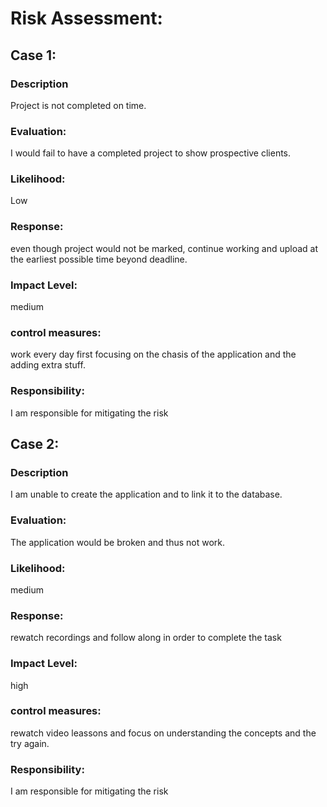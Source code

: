 # Risk Assessment:

## Case 1: 

### Description
Project is not completed on time.  
### Evaluation:
I would fail to have a completed project to show prospective clients.
### Likelihood: 
Low
### Response: 
even though project would not be marked, continue working and upload at the earliest possible time beyond deadline.
### Impact Level: 
medium
### control measures:
work every day first focusing on the chasis of the application and the adding extra stuff.
### Responsibility:
I am responsible for mitigating the risk


## Case 2:  

### Description
I am unable to create the application and to link it to the database.
### Evaluation:
The application would be broken and thus not work.
### Likelihood: 
medium
### Response: 
rewatch recordings and follow along in order to complete the task
### Impact Level: 
high
### control measures:
rewatch video leassons and focus on understanding the concepts and the try again.
### Responsibility:
I am responsible for mitigating the risk
